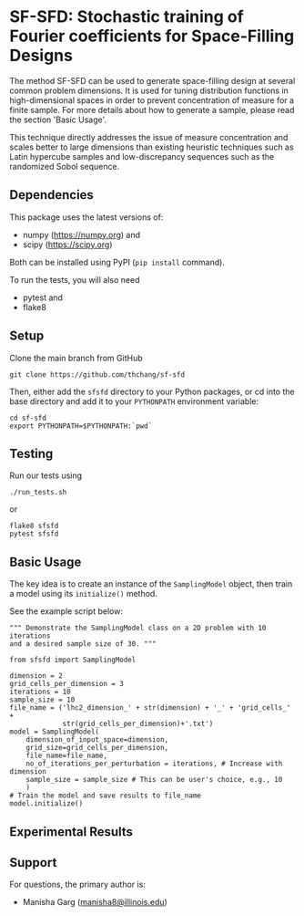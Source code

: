 # SF-SFD: Stochastic training of Fourier coefficients for Space-Filling Designs

The method SF-SFD can be used to generate space-filling design at several common problem dimensions. It is used for tuning distribution functions in high-dimensional spaces in order to prevent concentration of measure for a finite sample. For more details about how to generate a sample, please read the section 'Basic Usage'. 

This technique directly addresses the issue of measure concentration and scales better to large dimensions than existing heuristic techniques such as Latin hypercube samples and low-discrepancy sequences such as the randomized Sobol sequence.

## Dependencies

This package uses the latest versions of:
 - numpy (https://numpy.org) and
 - scipy (https://scipy.org)

Both can be installed using PyPI (``pip install`` command).

To run the tests, you will also need
 - pytest and
 - flake8

## Setup

Clone the main branch from GitHub

```
git clone https://github.com/thchang/sf-sfd
```

Then, either add the ``sfsfd`` directory to your Python packages, or
cd into the base directory and add it to your ``PYTHONPATH`` environment
variable:

```
cd sf-sfd
export PYTHONPATH=$PYTHONPATH:`pwd`
```

## Testing

Run our tests using

```
./run_tests.sh
```

or

```
flake8 sfsfd
pytest sfsfd
```

## Basic Usage

The key idea is to create an instance of the ``SamplingModel`` object,
then train a model using its ``initialize()`` method.

See the example script below:

```
""" Demonstrate the SamplingModel class on a 2D problem with 10 iterations
and a desired sample size of 30. """

from sfsfd import SamplingModel

dimension = 2
grid_cells_per_dimension = 3
iterations = 10
sample_size = 10
file_name = ('lhc2_dimension_' + str(dimension) + '_' + 'grid_cells_' +
             str(grid_cells_per_dimension)+'.txt')
model = SamplingModel( 
    dimension_of_input_space=dimension, 
    grid_size=grid_cells_per_dimension, 
    file_name=file_name,
    no_of_iterations_per_perturbation = iterations, # Increase with dimension
    sample_size = sample_size # This can be user's choice, e.g., 10
    )
# Train the model and save results to file_name
model.initialize()
```
## Experimental Results


## Support

For questions, the primary author is:

 - Manisha Garg (manisha8@illinois.edu)

